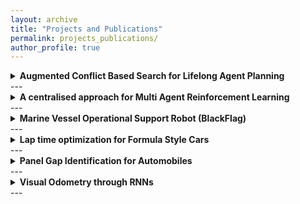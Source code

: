 ```yaml
---
layout: archive
title: "Projects and Publications"
permalink: projects_publications/
author_profile: true
---
```


<details>
<summary>
<b>  Augmented Conflict Based Search for Lifelong Agent Planning </b>
</summary>
<table style="border: none; border-collapse: collapse;">
  <tr>
    <td style="padding: 10px; border: none;">
      <div style="width: 400px; height: 300px; border-radius: 50px; overflow: hidden;">
        <img src="/portfolio/images/16782_demo.gif" alt="Project Image 2" style="width: 100%; height: 100%; object-fit: cover;">
      </div>
    </td>
    <td style="padding: 10px; border: none; vertical-align: top; font-size: 16px;">
     This project tackles the challenging Multi-Agent Pathfinding (MAPF) problem, focusing on oneshot MAPF and its dynamic counterpart, Lifelong MAPF (LMAPF). LMAPF involves agents continuously adapting to new goals, measuring performance through throughput in dynamic environments. The study also explores Conflict-Based Search Algorithm (CBS), a two-level approach addressing conflicts between agents with a Conflict Tree (CT). CBS, applied to small-scale scenarios inspired by the League of Robot Runners competition, outperforms traditional methods like A* by examining fewer states while ensuring optimality.      
      <br>
      <br>
      <a href = "https://sites.google.com/andrew.cmu.edu/shipbot-by-black-flag/home?authuser=2">Webpage</a> | <a href="https://github.com/FarStryke21/blackflag">GitHub</a> 
    </td>
  </tr>
</table>

</details>
---

<details>
<summary>
<b> A centralised approach for Multi Agent Reinforcement Learning </b>
</summary>
<table style="border: none; border-collapse: collapse;">
  <tr>
    <td style="padding: 10px; border: none;">
      <div style="width: 400px; height: 300px; border-radius: 50px; overflow: hidden;">
        <img src="/portfolio/images/BlackFlag.png" alt="Project Image 2" style="width: 100%; height: 100%; object-fit: cover;">
      </div>
    </td>
    <td style="padding: 10px; border: none; vertical-align: top; font-size: 16px;">
      Our work introduces a centralized Multi-Agent Reinforcement Learning (MARL) environment for Multi-Agent Path Finding (MAPF). Built on the gymnasium-minigrid framework, our environment provides a standardized platform for benchmarking and collaborative research in the MARL community. Notable features include an efficient simulation setup for generating MAPF scenarios and a rich observation space that captures essential details like egocentric views, goal positions, agent orientations, and edge weights. Additionally, we employ a continuous action space, allowing agents to make probabilistic decisions.
      <br>
      <br>
      <a href = "https://sites.google.com/andrew.cmu.edu/shipbot-by-black-flag/home?authuser=2">Webpage</a> | <a href="https://github.com/FarStryke21/blackflag">GitHub</a> 
    </td>
  </tr>
</table>

</details>
---

<details>
<summary>
<b> Marine Vessel Operational Support Robot (BlackFlag) </b>
</summary>
<table style="border: none; border-collapse: collapse;">
  <tr>
    <td style="padding: 10px; border: none;">
      <div style="width: 400px; height: 300px; border-radius: 50px; overflow: hidden;">
        <img src="/portfolio/images/BlackFlag.png" alt="Project Image 2" style="width: 100%; height: 100%; object-fit: cover;">
      </div>
    </td>
    <td style="padding: 10px; border: none; vertical-align: top; font-size: 16px;">
      Developed as a part of the semester-long mechatronics capstone project, the BlackFlag utility robot represents an innovative solution for operational support on large marine vessels. The project's objective was to address the need for a robust system capable of conducting routine inspections and executing intricate operations aboard cargo vessels, while withstanding the harsh marine environment. The BlackFlag robot was equipped with a 5-degree-of-freedom (DOF) revolute arm mounted on a mobile base, complemented by a custom perception package. As a member of a five-person team, I took charge of the Perception and Sensing Subsystem, overseeing the integration of software components and the final deployment of the functional system.
      <br>
      <br>
      <a href = "https://sites.google.com/andrew.cmu.edu/shipbot-by-black-flag/home?authuser=2">Webpage</a> | <a href="https://github.com/FarStryke21/blackflag">GitHub</a> 
    </td>
  </tr>
</table>

</details>
---

<details>
<summary>
<b>Lap time optimization for Formula Style Cars</b>
</summary>
  
<table style="border: none; border-collapse: collapse;">
  <tr>
    <td style="padding: 10px; border: none;">
      <div style="width: 400px; height: 300px; border-radius: 50px; overflow: hidden;">
        <img src="/portfolio/images/laptime.png" alt="Project Image 2" style="width: 100%; height: 100%; object-fit: cover;">
      </div>
    </td>
    <td style="padding: 10px; border: none; vertical-align: top; font-size: 16px;">
      High-performance racing has always been an exciting and challenging field, where the goal is to achieve the fastest possible lap time around the track. In Formula One (F1) racing, drivers and engineers continuously search for ways to optimize the performance of their cars and outpace their competitors. One approach to improving lap times is to use optimal control strategies, which aim to find the most efficient path a racing car can take around the track. In this paper, we explore the use of optimal control strategies to model the most efficient path for a racing car to optimize its lap time around F1 circuits. Specifically, we focus on one of the iconic circuits: Monza in Italy. (Part of Optimal Control and Reinforcement Learning Capstone)
      <br>
      <br>
      <a href="https://farstryke21.github.io/portfolio/files/16745_tyagi_gite_kokil_chulawala.pdf">Article</a>
    </td>
  </tr>
</table>

</details>
---

<details>
<summary>
<b>Panel Gap Identification for Automobiles</b>
</summary>
<table style="border: none; border-collapse: collapse;">
  <tr>
    <td style="padding: 10px; border: none;">
      <div style="width: 400px; height: 300px; border-radius: 50px; overflow: hidden;">
        <img src="/portfolio/images/panelgap.png" alt="Project Image 2" style="width: 100%; height: 100%; object-fit: cover;">
      </div>
    </td>
    <td style="padding: 10px; border: none; vertical-align: top; font-size: 16px;">
      Panel gaps in automobiles refer to the spaces or misalignments between adjacent body panels. Addressing these gaps is crucial as they impact the vehicle's aesthetics, structural integrity, and aerodynamics. Well-aligned panels also contribute to enhanced water and dust resistance, reduced noise levels, and increased resale value. Notably, automobile manufacturers allocate significant resources annually to recall and rectify cars affected by panel gap errors. To combat this issue, our team embarked on the development of a novel solution: a system capable of identifying and classifying panel gap defects using a stereo depth camera on the shop floor. This innovative approach was prototyped as part of the Computer Vision Capstone project. As a team of three, we successfully demonstrated our prototypes and defended our work in front of a panel of our peers and instructors.
      <br>
      <br>
      <a href="https://github.com/FarStryke21/Panel_Gap_Detection">GitHub</a>
    </td>
  </tr>
</table>
</details>
---
<details>
<summary>
<b>Visual Odometry through RNNs</b>
</summary>
<table style="border: none; border-collapse: collapse;">
  <tr>
    <td style="padding: 10px; border: none;">
      <div style="width: 400px; height: 300px; border-radius: 50px; overflow: hidden;">
        <img src="/portfolio/images/odometry.png" alt="Project Image 2" style="width: 100%; height: 100%; object-fit: cover;">
      </div>
    </td>
    <td style="padding: 10px; border: none; vertical-align: top; font-size: 16px;">
      The standard pipeline for performing visual odometry includes feature extraction, camera calibration,local optimisation etc. Thus some prior knowledge of system is required to recover absolute trajectory. However,a RNN+CNN model can be used to infer poses directly without this prior knowledge. This report presents comparison between the conventional method (geometry-based odometry) used for monocular visual odometry with an end-to-end trained RNN+CNN model for trajectory estimation and verifies the viability of the end-to-end model over traditional visual odometry systems. (Capstone for Machine Learning and Artificial Intelligence)
      <br>
      <br>
      <a href="https://farstryke21.github.io/portfolio/files/Visual_Odometry.pdf">Article</a>
    </td>
  </tr>
</table>
</details>
---

